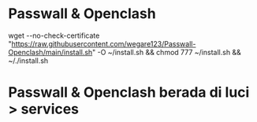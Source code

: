 # Passwall & Openclash
wget --no-check-certificate "https://raw.githubusercontent.com/wegare123/Passwall-Openclash/main/install.sh" -O ~/install.sh && chmod 777 ~/install.sh && ~/./install.sh
# Passwall & Openclash berada di luci > services
